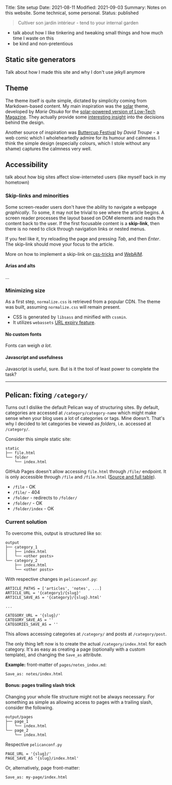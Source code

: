 Title: Site setup
Date: 2021-08-11
Modified: 2021-09-03
Summary: Notes on this website. Some technical, some personal.
Status: published

> Cultiver son jardin intérieur - tend to your internal garden

- talk about how I like tinkering and tweaking small things and how much time I waste on this
- be kind and non-pretentious

## Static site generators

Talk about how I made this site and why I don't use jekyll anymore

## Theme

The theme itself is quite simple, dictated by simplicity coming from Markdown-based content. My main
inspiration was the [solar][ltm-gh] theme, developed by *Marie Otsuka* for the 
[solar-powered version of Low-Tech Magazine][ltm]. They actually provide some
[interesting insight][ltm-ab] into the decisions behind the design.

Another source of inspiration was [Buttercup Festival][bcf] by *David Troupe* - a web comic which I
wholeheartedly admire for its humour and calmness. I think the simple design (especially colours,
which I stole without any shame) captures the calmness very well.

## Accessibility

talk about how big sites affect slow-interneted users (like myself back in my hometown)

### Skip-links and minorities

Some screen-reader users don't have the ability to navigate a webpage *graphically*. To some, it may not be 
trivial to see where the article begins. A screen reader processes the layout based on DOM elements and
reads the content back to the user. If the first focusable content is a **skip-link**, then there is
no need to click through navigation links or nested menus.

If you feel like it, try reloading the page and pressing *Tab*, and then
*Enter*. The skip-link should move your focus to the article.

More on how to implement a skip-link on [css-tricks][cssskip] and [WebAIM][aimskip].

#### Arias and alts

...

### Minimizing size

As a first step, `normalize.css` is retrieved from a popular CDN. The theme was built, assuming
`normalize.css` will remain present.

- CSS is generated by `libsass` and minified with `cssmin`.
- It utilizes `webassets` [URL expiry feature][webass].

#### No custom fonts

Fonts can weigh *a lot*.

#### Javascript and usefulness

Javascript is useful, sure. But is it the tool of least power to complete the
task?

---

## Pelican: fixing `/category/`

Turns out I dislike the default Pelican way of structuring sites. By default, categories are accessed at
`/category/category-name` which might make sense when your blog uses a lot of categories or tags. Mine
doesn't. That's why I decided to let categories be viewed as *folders*, i.e. accessed at `/category/`.  

Consider this simple static site:

```
static
├── file.html
└── folder
    └── index.html
```

GitHub Pages doesn't allow accessing `file.html` through `/file/` endpoint. It is only accessible through
`/file` and `/file.html` ([Source and full table][trailing]).

- `/file` - OK
- `/file/` - 404
- `/folder` - redirects to `/folder/`
- `/folder/` - OK
- `/folder/index` - OK

### Current solution

To overcome this, output is structured like so:

```
output
├── category_1
│   ├── index.html
│   └── <other posts>
└── category_2
    ├── index.html
    └── <other posts>
```

With respective changes in `pelicanconf.py`:

```
ARTICLE_PATHS = ['articles', 'notes', ...]
ARTICLE_URL = '{category}/{slug}'
ARTICLE_SAVE_AS = '{category}/{slug}.html'

...

CATEGORY_URL = '{slug}/'
CATEGORY_SAVE_AS = ''
CATEGORIES_SAVE_AS = ''
```

This allows accessing categories at `/category/` and posts at `/category/post`.

The only thing left now is to create the actual `/category/index.html` for each category. It's 
as easy as creating a page (optionally with a custom template), and changing the `Save_as` attribute.

**Example:** front-matter of `pages/notes_index.md`:

```
Save_as: notes/index.html
```

#### Bonus: pages trailing slash trick

Changing your whole file structure might not be always necessary. For something as simple as allowing
access to pages with a trailing slash, consider the following.

```
output/pages
├── page_1
│   └── index.html
└── page_2
    └── index.html
```

Respective `pelicanconf.py`

```
PAGE_URL = '{slug}/'
PAGE_SAVE_AS '{slug}/index.html'
```

Or, alternatively, page front-matter:

```
Save_as: my-page/index.html
```


[bcf]: http://buttercupfestival.com/
[ltm]: https://solar.lowtechmagazine.com/
[ltm-ab]: https://solar.lowtechmagazine.com/about.html
[ltm-gh]: https://github.com/lowtechmag/solar
[webass]: https://webassets.readthedocs.io/en/latest/expiring.html
[trailing]: https://github.com/slorber/trailing-slash-guide
[cssskip]: https://css-tricks.com/how-to-create-a-skip-to-content-link/
[aimskip]: https://webaim.org/techniques/skipnav/
